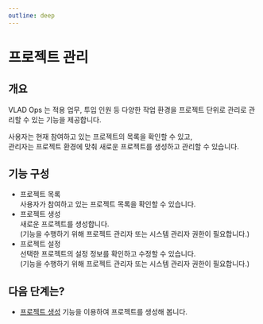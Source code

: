 ```yaml
---
outline: deep
---
```


# 프로젝트 관리

## 개요
VLAD Ops 는 적용 업무, 투입 인원 등 다양한 작업 환경을 프로젝트 단위로 관리로 관리할 수 있는 기능을 제공합니다.

사용자는 현재 참여하고 있는 프로젝트의 목록을 확인할 수 있고,  
관리자는 프로젝트 환경에 맞춰 새로운 프로젝트를 생성하고 관리할 수 있습니다.


## 기능 구성

- 프로젝트 목록  
  사용자가 참여하고 있는 프로젝트 목록을 확인할 수 있습니다.
- 프로젝트 생성  
  새로운 프로젝트를 생성합니다.  
  (기능을 수행하기 위해 프로젝트 관리자 또는 시스템 관리자 권한이 필요합니다.)
- 프로젝트 설정  
  선택한 프로젝트의 설정 정보를 확인하고 수정할 수 있습니다.  
  (기능을 수행하기 위해 프로젝트 관리자 또는 시스템 관리자 권한이 필요합니다.)

## 다음 단계는?
- [프로젝트 생성](./create-project) 기능을 이용하여 프로젝트를 생성해 봅니다.
